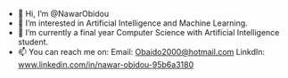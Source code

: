 - 👋 Hi, I’m @NawarObidou
- 👀 I’m interested in Artificial Intelligence and Machine Learning.
- 🌱 I’m currently a final year Computer Science with Artificial Intelligence student.
- 📫 You can reach me on:
        Email: Obaido2000@hotmail.com
        LinkdIn: www.linkedin.com/in/nawar-obidou-95b6a3180 

<!---
NawarObidou/NawarObidou is a ✨ special ✨ repository because its `README.md` (this file) appears on your GitHub profile.
You can click the Preview link to take a look at your changes.
--->

